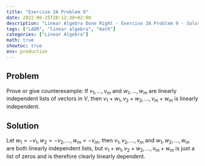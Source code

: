 ```yaml
---
title: "Exercise 2A Problem 9"
date: 2022-06-25T20:12:38+02:00
description: "Linear Algebra Done Right - Exercise 2A Problem 9 - Solution"
tags: ["LADR", "linear algebra", "math"]
categories: ["Linear Algebra"]
math: true
showtoc: true
env: production
---
```


## Problem
Prove or give counterexample: If $v_1, \dots, v_m$ and $w_1, \dots, w_m$ are linearly independent lists of vectors in $V$, then $v_1 + w_1, v_2 + w_2, \dots, v_m + w_m$ is linearly independent.

## Solution
Let $w_1 = -v_1, w_2 = -v_2, \dots, w_m = -v_m$, then $v_1, v_2, \dots, v_m$ and $w_1, w_2, \dots, w_m$ are both linearly independent lists, but $v_1 + w_1, v_2 + w_2, \dots, v_m + w_m$ is just a list of zeros and is therefore clearly linearly dependent.











